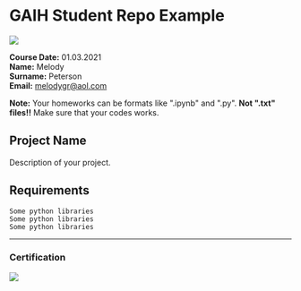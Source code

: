 # GAIH Student Repo Example
![](img/logo.png)

**Course Date:** 01.03.2021  
**Name:** Melody  
**Surname:** Peterson  
**Email:** melodygr@aol.com  

**Note:** Your homeworks can be formats like ".ipynb" and ".py". **Not ".txt" files!!** Make sure that your codes works.  

## Project Name
Description of your project.

## Requirements
```
Some python libraries
Some python libraries
Some python libraries
```
---

### Certification
![](img/certificate_ex.png)

